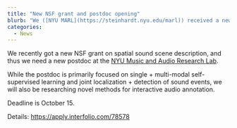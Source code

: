 ```yaml
---
title: "New NSF grant and postdoc opening"
blurb: "We ([NYU MARL](https://steinhardt.nyu.edu/marl)) received a new NSF grant for spatial sound scene description, and thus are hiring a new postdoc. Deadline is October 15. [Details](https://apply.interfolio.com/78578)."
categories:
  - News
---
```


We recently got a new NSF grant on spatial sound scene description, and thus we need a new postdoc at the [NYU Music and Audio Research Lab](https://steinhardt.nyu.edu/marl).

While the postdoc is primarily focused on single + multi-modal self-supervised learning and joint localization + detection of sound events, we will also be researching novel methods for interactive audio annotation.

Deadline is October 15.

Details: https://apply.interfolio.com/78578
